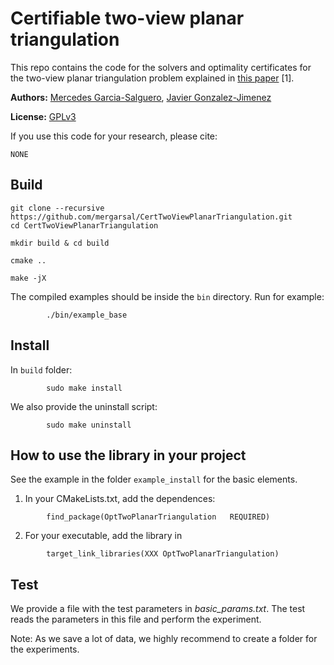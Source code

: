 # Certifiable two-view planar triangulation


This repo contains the code for the solvers 
and optimality certificates 
for the two-view planar triangulation problem 
explained in [this paper](NONE) [1]. 






**Authors:** 
[Mercedes Garcia-Salguero](http://mapir.uma.es/mapirwebsite/index.php/people/290), 
[Javier Gonzalez-Jimenez](http://mapir.isa.uma.es/mapirwebsite/index.php/people/95-javier-gonzalez-jimenez)


**License:** [GPLv3](NONE)


If you use this code for your research, please cite:

```
NONE
```



## Build
```
git clone --recursive https://github.com/mergarsal/CertTwoViewPlanarTriangulation.git
cd CertTwoViewPlanarTriangulation

mkdir build & cd build 

cmake .. 

make -jX

```

The compiled examples should be inside the `bin` directory. 
Run for example: 
```
        ./bin/example_base
```
 
## Install 
In `build` folder: 
```
        sudo make install
```

We also provide the uninstall script: 
```
        sudo make uninstall
```



## How to use the library in your project

See the example in the folder `example_install` 
for the basic elements. 
       
1. In your CMakeLists.txt, add the dependences:
```
        find_package(OptTwoPlanarTriangulation   REQUIRED)
```

2. For your executable, add the library in 
```
        target_link_libraries(XXX OptTwoPlanarTriangulation)
```


## Test
We provide a file with the test parameters 
in *basic_params.txt*. 
The test reads the parameters in this file 
and perform the experiment. 

Note: 
As we save a lot of data, 
we highly recommend to 
create a folder 
for the experiments. 




